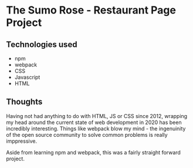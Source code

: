 # The Sumo Rose - Restaurant Page Project
## Technologies used
* npm
* webpack
* CSS
* Javascript
* HTML
  
## Thoughts
Having not had anything to do with HTML, JS or CSS since 2012, wrapping my head around the current state of web development in 2020 has been incredibly interesting. Things like webpack blow my mind - the ingenuinity of the open source community to solve common problems is really imppressive.

Aside from learning npm and webpack, this was a fairly straight forward project.
